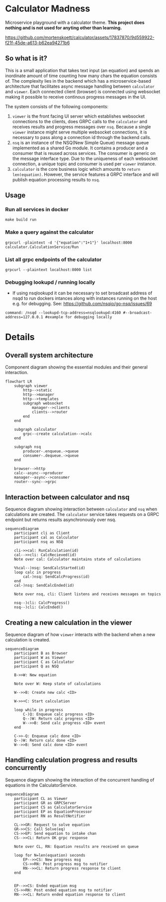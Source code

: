 # Calculator Madness
Microservice playground with a calculator theme.
**This project does nothing and is not used for anyting other than learning.**

https://github.com/mortenskoett/calculator/assets/17837870/9d559922-f21f-45de-a613-b62ea94271b6

## So what is it?
This is a small application that takes text input (an equation) and spends an inordinate amount of time counting how many chars the equation consists of. The complexity lies in the backend which has a microservice-based architecture that facilitates async message handling between `calculator` and `viewer`.
Each connected client (browser) is connected using websocket making it possible to receive continous progress messages in the UI.

The system consists of the following components:
1. `viewer` is the front facing UI server which establishes websocket connections to the clients, does GRPC calls to the `calculator` and receives results and progress messages over `nsq`. Because a single `viewer` instance might serve multiple websocket connections, it is necessary to pass along a connection id through the backend calls.
2. `nsq` is an instance of the NSQ(New Simple Queue) message queue implemented as a shared Go module. It contains a producer and a consumer that is reused across services. The consumer is generic on the message interface type. Due to the uniqueness of each websocket connection, a unique topic and consumer is used per `viewer` instance.
3. `calculator` is the core business logic which amounts to `return len(equation)`. However, the service features a GRPC interface and will publish equation processing results to `nsq`.

## Usage
### Run all services in docker
```
make build run
```

### Make a query against the calculator
```
grpcurl -plaintext -d '{"equation":"1+1"}' localhost:8000 calculator.CalculationService/Run
```

### List all grpc endpoints of the calculator
```
grpcurl --plaintext localhost:8000 list
```

### Debugging lookupd / running locally
- If using nsqlookupd it can be necessary to set broadcast address of nsqd to run dockers intances along with instances running on the host e.g. for debugging. See: https://github.com/nsqio/go-nsq/issues/69

```
command: /nsqd --lookupd-tcp-address=nsqlookupd:4160 #--broadcast-address=127.0.0.1 #example for debugging locally
```

# Details
## Overall system architecture
Component diagram showing the essential modules and their general interaction.
```mermaid
flowchart LR
    subgraph viewer
        http-->static
        http-->manager
        http-->templates
        subgraph websocket
            manager-->clients
            clients-->router
        end
    end

    subgraph calculator
        grpc--create calculation-->calc
    end

    subgraph nsq
        producer-.enqueue.->queue
        consumer-.dequeue.->queue
    end

    browser-->http
    calc--async-->producer
    manager--async-->consumer
    router--sync-->grpc
```

## Interaction between calculator and nsq
Sequence diagram showing interaction between `calculator` and `nsq` when calculations are created. The `calculator` service takes requests on a GRPC endpoint but returns results asynchronously over nsq.
```mermaid
sequenceDiagram
    participant cli as Client
    participant cal as Calculator
    participant nsq as NSQ

    cli->>cal: RunCalculation(id)
    cal-->>cli: CalcRecieved(id)
    Note over cal: Calculator maintains state of calculations

    %%cal--)nsq: SendCalcStarted(id)
    loop calc in progress
        cal-)nsq: SendCalcProgress(id)
    end
    cal-)nsq: SendCalcEnded(id)

    Note over nsq, cli: Client listens and receives messages on topics

    nsq--)cli: CalcProgress()
    nsq--)cli: CalcEnded()
```

## Creating a new calculation in the viewer
Sequence diagram of how `viewer` interacts with the backend when a new calculation is created.
```mermaid
sequenceDiagram
    participant B as Browser
    participant W as Viewer
    participant C as Calculator
    participant Q as NSQ

    B->>W: New equation

    Note over W: Keep state of calculations

    W-->>B: Create new calc <ID>

    W->>+C: Start calculation

    loop while in progress
        C-)Q: Enqueue calc progress <ID>
        Q--)W: Return calc progress <ID>
        W-->>B: Send calc progress <ID> event
    end

    C->>-Q: Enqueue calc done <ID>
    Q--)W: Return calc done <ID>
    W-->>B: Send calc done <ID> event
```

## Handling calculation progress and results concurrently
Sequence diagram showing the interaction of the concurrent handling of equations in the CalculatorService.
```mermaid
sequenceDiagram
    participant CL as Viewer
    participant GR as GRPCServer
    participant CS as CalculatorService
    participant EP as EquationProcessor
    participant RN as ResultNotifier

    CL->>GR: Request to solve equation
    GR->>CS: Call Solve(eq)
    CS->>EP: Send equation to intake chan
    CS-->>CL: Return OK grpc response

    Note over CL, RN: Equation results are received on queue

    loop for N=len(equation) seconds
        EP-->>CS: New progress msg
        CS->>RN: Post progress msg to notifier
        RN-->>CL: Return progress response to client
    end


    EP-->>CS: Ended equation msg
    CS->>RN: Post ended equation msg to notifier
    RN-->>CL: Return ended equation response to client

```
